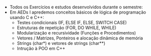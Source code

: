 * Todos os Exercícios e estudos desenvolvidos durante o semestre:
* Em AEDs I apredemos conceitos básicos de lógica de programação usando C e C++:
   - Testes condicionais (IF, ELSE IF, ELSE, SWITCH CASE)
   - Estruturas de repetição (FOR, DO WHILE, WHILE)
   - Modularização e recursividade (Funções e Procedimentos)
   - Vetores / Matrizes, Ponteiros e alocação dinâmica de memória
   - Strings (char*) e vetores de strings (char**)
   - Intrução à POO em C++
